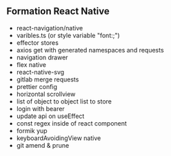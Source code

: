 
## Formation React Native
- react-navigation/native
- varibles.ts (or style variable "font:;")
- effector stores
- axios get with generated namespaces and requests
- navigation drawer
- flex native
- react-native-svg
- gitlab merge requests
- prettier config
- horizontal scrollview
- list of object to object list to store
- login with bearer 
- update api on useEffect
- const regex inside of react component
- formik yup
- keyboardAvoidingView native
- git amend & prune
